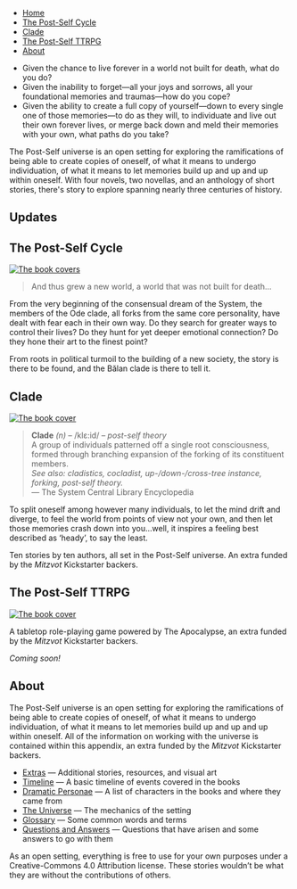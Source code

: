 ---
---

</main>

<main class="carousel">
    <nav>
        <ul>
            <li class="carousel-entry home"><a href="#home">Home</a></li>
            <li class="carousel-entry cycle"><a href="#cycle">The Post-Self Cycle</a></li>
            <li class="carousel-entry clade"><a href="#clade">Clade</a></li>
            <li class="carousel-entry ttrpg"><a href="#ttrpg">The Post-Self TTRPG</a></li>
            <li class="carousel-entry about"><a href="#about">About</a></li>
        </ul>
    </nav>
    <section class="carousel-item home">
        <div class="hero">
            <ul>
                <li>Given the chance to live forever in a world not built for death, what do you do?</li>
                <li>Given the inability to forget—all your joys and sorrows, all your foundational memories and traumas—how do you cope?</li>
                <li>Given the ability to create a full copy of yourself—down to every single one of those memories—to do as they will, to individuate and live out their own forever lives, or merge back down and meld their memories with your own, what paths do you take?</li>
            </ul>
        </div>
        <p>The Post-Self universe is an open setting for exploring the ramifications of being able to create copies of oneself, of what it means to undergo individuation, of what it means to let memories build up and up and up within oneself. With four novels, two novellas, and an anthology of short stories, there's story to explore spanning nearly three centuries of history.</p>
        <!--
        Alternately: "If I had a nickel for every time I accidentally wrote something with heavy plural undertones that I hadn't intended but nonetheless made me doubt my identity, I'd have two nickels! Which isn't a lot, but it is weird that it happened twice."
        -->
        <h2 id="home">Updates</h2>
        <div id="feed"></div>
    </section>
    <section class="carousel-item cycle">
        <h2 id="cycle">The Post-Self Cycle</h2>
        <p><a href="/cycle"><img src="/img/covers.png" alt="The book covers"></a></p>
        <blockquote>
            <p>And thus grew a new world, a world that was not built for death&hellip;</p>
        </blockquote>
        <p>From the very beginning of the consensual dream of the System, the members of the Ode clade, all forks from the same core personality, have dealt with fear each in their own way. Do they search for greater ways to control their lives? Do they hunt for yet deeper emotional connection? Do they hone their art to the finest point?</p>
        <p>From roots in political turmoil to the building of a new society, the story is there to be found, and the Bălan clade is there to tell it.</p>
        <!--
        Alternately: "Gender-weird meta-furry almost-plural sci-fi."
        -->
    </section>
    <section class="carousel-item clade">
        <h2 id="clade">Clade</h2>
        <p><a href="https://clade.post-self.ink"><img src="/img/clade.png" alt="The book cover"></a></p>
        <blockquote>
            <p><strong>Clade</strong> <em>(n)</em> – /klɛ:id/ – <em>post-self theory</em><br>
            A group of individuals patterned off a single root consciousness, formed through branching expansion of the forking of its constituent members.<br>
            <em>See also: cladistics, cocladist, up-/down-/cross-tree instance, forking, post-self theory.</em><br>
        — The System Central Library Encyclopedia</p>
        </blockquote>
        <p>To split oneself among however many individuals, to let the mind drift and diverge, to feel the world from points of view not your own, and then let those memories crash down into you…well, it inspires a feeling best described as ‘heady’, to say the least.</p>
        <p>Ten stories by ten authors, all set in the Post-Self universe. An extra funded by the <em>Mitzvot</em> Kickstarter backers.</p>
    </section>
    <section class="carousel-item ttrpg">
        <h2 id="ttrpg">The Post-Self TTRPG</h2>
        <p><a href="/extras/ttrpg"><img src="/img/ttrpg.png" alt="The book cover"></a></p>
        <p>A tabletop role-playing game powered by The Apocalypse, an extra funded by the <em>Mitzvot</em> Kickstarter backers.</p>
        <p><em>Coming soon!</em></p>
    </section>
    <section class="carousel-item about">
        <h2 id="about">About</h2>
        <p>The Post-Self universe is an open setting for exploring the ramifications of being able to create copies of oneself, of what it means to undergo individuation, of what it means to let memories build up and up and up within oneself. All of the information on working with the universe is contained within this appendix, an extra funded by the <em>Mitzvot</em> Kickstarter backers.</p>
        <ul>
            <li><a href="/extras">Extras</a> — Additional stories, resources, and visual art</li>
            <li><a href="/about/timeline">Timeline</a> — A basic timeline of events covered in the books</li>
            <li><a href="/about/characters">Dramatic Personae</a> — A list of characters in the books and where they came from</li>
            <li><a href="/about/universe">The Universe</a> — The mechanics of the setting</li>
            <li><a href="/about/glossary">Glossary</a> — Some common words and terms</li>
            <li><a href="/about/questions">Questions and Answers</a> — Questions that have arisen and some answers to go with them</li>
        </ul>
        <p>As an open setting, everything is free to use for your own purposes under a Creative-Commons 4.0 Attribution license. These stories wouldn&rsquo;t be what they are without the contributions of others.</p>
    </section>
    <script src="/carousel.js"></script>
    <script src="/rss.js"></script>

